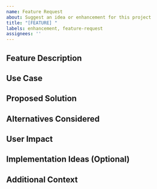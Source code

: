 ```yaml
---
name: Feature Request
about: Suggest an idea or enhancement for this project
title: "[FEATURE] "
labels: enhancement, feature-request
assignees: ''
---
```


## Feature Description

<!-- Provide a clear and concise description of the feature you're requesting -->

## Use Case

<!-- Describe the specific use case or problem this feature would solve -->

## Proposed Solution

<!-- Describe the solution you'd like to see implemented -->

## Alternatives Considered

<!-- Describe any alternative solutions or features you've considered -->

## User Impact

<!-- Explain how this feature would benefit users of the application -->

## Implementation Ideas (Optional)

<!-- If you have any ideas about how this could be implemented, share them here -->

## Additional Context

<!-- Add any other context, screenshots, or examples about the feature request here -->

